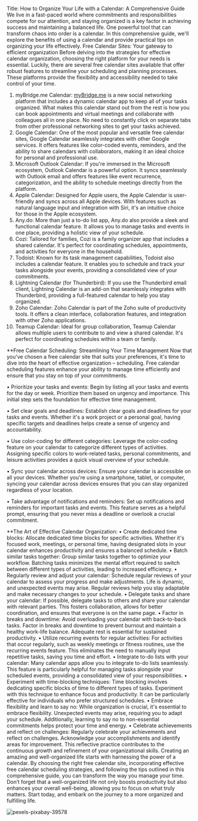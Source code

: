 Title: How to Organize Your Life with a Calendar: A Comprehensive Guide
We live in a fast-paced world where commitments and responsibilities compete for our attention, and staying organized is a key factor in achieving success and maintaining a balanced life. One powerful tool that can transform chaos into order is a calendar. In this comprehensive guide, we'll explore the benefits of using a calendar and provide practical tips on organizing your life effectively.
Free Calendar Sites: Your gateway to efficient organization
Before delving into the strategies for effective calendar organization, choosing the right platform for your needs is essential. Luckily, there are several free calendar sites available that offer robust features to streamline your scheduling and planning processes. These platforms provide the flexibility and accessibility needed to take control of your time.
1.	myBridge.me Calendar: <a href="https://mybridge.me/">myBridge.me</a> is a new social networking platform that includes a dynamic calendar app to keep all of your tasks organized. What makes this calendar stand out from the rest is how you can book appointments and virtual meetings and collaborate with colleagues all in one place. No need to constantly click on separate tabs from other professional networking sites to get your tasks achieved.
2.	Google Calendar: One of the most popular and versatile free calendar sites, Google Calendar seamlessly integrates with other Google services. It offers features like color-coded events, reminders, and the ability to share calendars with collaborators, making it an ideal choice for personal and professional use.
3.	Microsoft Outlook Calendar: If you're immersed in the Microsoft ecosystem, Outlook Calendar is a powerful option. It syncs seamlessly with Outlook email and offers features like event recurrence, categorization, and the ability to schedule meetings directly from the platform.
4.	Apple Calendar: Designed for Apple users, the Apple Calendar is user-friendly and syncs across all Apple devices. With features such as natural language input and integration with Siri, it's an intuitive choice for those in the Apple ecosystem.
5.	Any.do: More than just a to-do list app, Any.do also provide a sleek and functional calendar feature. It allows you to manage tasks and events in one place, providing a holistic view of your schedule.
6.	Cozi: Tailored for families, Cozi is a family organizer app that includes a shared calendar. It's perfect for coordinating schedules, appointments, and activities for everyone in the household.
7.	Todoist: Known for its task management capabilities, Todoist also includes a calendar feature. It enables you to schedule and track your tasks alongside your events, providing a consolidated view of your commitments.
8.	Lightning Calendar (for Thunderbird): If you use the Thunderbird email client, Lightning Calendar is an add-on that seamlessly integrates with Thunderbird, providing a full-featured calendar to help you stay organized.
9.	Zoho Calendar: Zoho Calendar is part of the Zoho suite of productivity tools. It offers a clean interface, collaboration features, and integration with other Zoho applications.
10.	Teamup Calendar: Ideal for group collaboration, Teamup Calendar allows multiple users to contribute to and view a shared calendar. It's perfect for coordinating schedules within a team or family.

    
**Free Calendar Scheduling: Streamlining Your Time Management
Now that you've chosen a free calendar site that suits your preferences, it's time to dive into the heart of effective organization – scheduling. Free calendar scheduling features enhance your ability to manage time efficiently and ensure that you stay on top of your commitments.

•	Prioritize your tasks and events: Begin by listing all your tasks and events for the day or week. Prioritize them based on urgency and importance. This initial step sets the foundation for effective time management.

•	Set clear goals and deadlines: Establish clear goals and deadlines for your tasks and events. Whether it's a work project or a personal goal, having specific targets and deadlines helps create a sense of urgency and accountability.

•	Use color-coding for different categories: Leverage the color-coding feature on your calendar to categorize different types of activities. Assigning specific colors to work-related tasks, personal commitments, and leisure activities provides a quick visual overview of your schedule.

•	Sync your calendar across devices: Ensure your calendar is accessible on all your devices. Whether you're using a smartphone, tablet, or computer, syncing your calendar across devices ensures that you can stay organized regardless of your location.

•	Take advantage of notifications and reminders: Set up notifications and reminders for important tasks and events. This feature serves as a helpful prompt, ensuring that you never miss a deadline or overlook a crucial commitment.

**The Art of Effective Calendar Organization:
•	Create dedicated time blocks: Allocate dedicated time blocks for specific activities. Whether it's focused work, meetings, or personal time, having designated slots in your calendar enhances productivity and ensures a balanced schedule.
•	Batch similar tasks together: Group similar tasks together to optimize your workflow. Batching tasks minimizes the mental effort required to switch between different types of activities, leading to increased efficiency.
•	Regularly review and adjust your calendar: Schedule regular reviews of your calendar to assess your progress and make adjustments. Life is dynamic, and unexpected events may arise. Regular reviews help you stay adaptable and make necessary changes to your schedule.
•	Delegate tasks and share your calendar: If possible, delegate tasks to others and share your calendar with relevant parties. This fosters collaboration, allows for better coordination, and ensures that everyone is on the same page.
•	Factor in breaks and downtime: Avoid overloading your calendar with back-to-back tasks. Factor in breaks and downtime to prevent burnout and maintain a healthy work-life balance. Adequate rest is essential for sustained productivity.
•	Utilize recurring events for regular activities: For activities that occur regularly, such as weekly meetings or fitness routines, use the recurring events feature. This eliminates the need to manually input repetitive tasks, saving you time and effort.
•	Integrate to-do lists with your calendar: Many calendar apps allow you to integrate to-do lists seamlessly. This feature is particularly helpful for managing tasks alongside your scheduled events, providing a consolidated view of your responsibilities.
•	Experiment with time-blocking techniques: Time blocking involves dedicating specific blocks of time to different types of tasks. Experiment with this technique to enhance focus and productivity. It can be particularly effective for individuals who prefer structured schedules.
•	Embrace flexibility and learn to say no: While organization is crucial, it's essential to embrace flexibility. Unexpected events may arise, requiring you to adapt your schedule. Additionally, learning to say no to non-essential commitments helps protect your time and energy.
•	Celebrate achievements and reflect on challenges: Regularly celebrate your achievements and reflect on challenges. Acknowledge your accomplishments and identify areas for improvement. This reflective practice contributes to the continuous growth and refinement of your organizational skills.
Creating an amazing and well-organized life starts with harnessing the power of a calendar. By choosing the right free calendar site, incorporating effective free calendar scheduling strategies, and following the tips outlined in this comprehensive guide, you can transform the way you manage your time. Don’t forget that a well-organized life not only boosts productivity but also enhances your overall well-being, allowing you to focus on what truly matters. Start today, and embark on the journey to a more organized and fulfilling life.

![pexels-pixabay-39578](https://github.com/mybridgecalendar/mybridge.me/assets/159916638/4480f36a-644c-4791-b97e-7128756c18b2)
